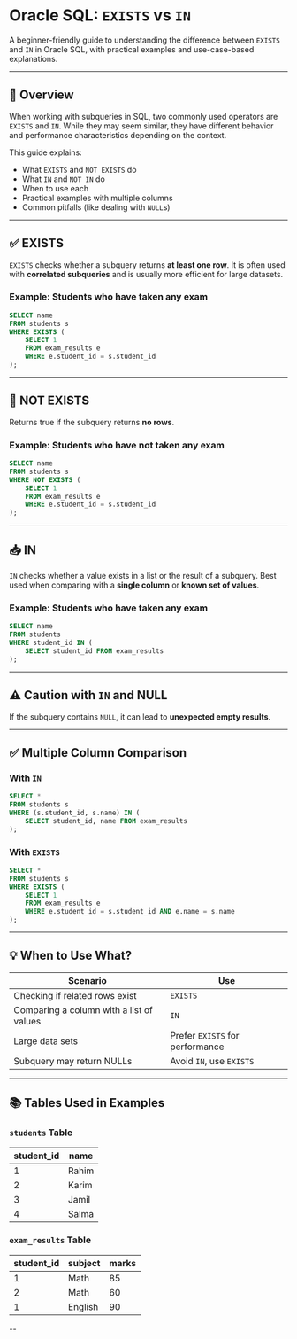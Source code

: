 # Oracle SQL: `EXISTS` vs `IN`

A beginner-friendly guide to understanding the difference between `EXISTS` and `IN` in Oracle SQL, with practical examples and use-case-based explanations.

---

## 📌 Overview

When working with subqueries in SQL, two commonly used operators are `EXISTS` and `IN`. While they may seem similar, they have different behavior and performance characteristics depending on the context.

This guide explains:
- What `EXISTS` and `NOT EXISTS` do
- What `IN` and `NOT IN` do
- When to use each
- Practical examples with multiple columns
- Common pitfalls (like dealing with `NULL`s)

---

## ✅ EXISTS

`EXISTS` checks whether a subquery returns **at least one row**. It is often used with **correlated subqueries** and is usually more efficient for large datasets.

### Example: Students who have taken any exam

```sql
SELECT name
FROM students s
WHERE EXISTS (
    SELECT 1
    FROM exam_results e
    WHERE e.student_id = s.student_id
);
```

---

## 🚫 NOT EXISTS

Returns true if the subquery returns **no rows**.

### Example: Students who have not taken any exam

```sql
SELECT name
FROM students s
WHERE NOT EXISTS (
    SELECT 1
    FROM exam_results e
    WHERE e.student_id = s.student_id
);
```

---

## 📥 IN

`IN` checks whether a value exists in a list or the result of a subquery. Best used when comparing with a **single column** or **known set of values**.

### Example: Students who have taken any exam

```sql
SELECT name
FROM students
WHERE student_id IN (
    SELECT student_id FROM exam_results
);
```

---

## ⚠️ Caution with `IN` and NULL

If the subquery contains `NULL`, it can lead to **unexpected empty results**.

---

## ✅ Multiple Column Comparison

### With `IN`

```sql
SELECT *
FROM students s
WHERE (s.student_id, s.name) IN (
    SELECT student_id, name FROM exam_results
);
```

### With `EXISTS`

```sql
SELECT *
FROM students s
WHERE EXISTS (
    SELECT 1
    FROM exam_results e
    WHERE e.student_id = s.student_id AND e.name = s.name
);
```

---

## 💡 When to Use What?

| Scenario | Use |
|----------|-----|
| Checking if related rows exist | `EXISTS` |
| Comparing a column with a list of values | `IN` |
| Large data sets | Prefer `EXISTS` for performance |
| Subquery may return NULLs | Avoid `IN`, use `EXISTS` |

---

## 📚 Tables Used in Examples

### `students` Table

| student_id | name  |
|------------|-------|
| 1          | Rahim |
| 2          | Karim |
| 3          | Jamil |
| 4          | Salma |

### `exam_results` Table

| student_id | subject  | marks |
|------------|----------|-------|
| 1          | Math     | 85    |
| 2          | Math     | 60    |
| 1          | English  | 90    |

--
